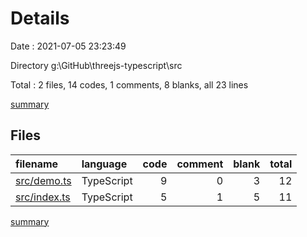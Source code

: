 # Details

Date : 2021-07-05 23:23:49

Directory g:\GitHub\threejs-typescript\src

Total : 2 files,  14 codes, 1 comments, 8 blanks, all 23 lines

[summary](results.md)

## Files
| filename | language | code | comment | blank | total |
| :--- | :--- | ---: | ---: | ---: | ---: |
| [src/demo.ts](/src/demo.ts) | TypeScript | 9 | 0 | 3 | 12 |
| [src/index.ts](/src/index.ts) | TypeScript | 5 | 1 | 5 | 11 |

[summary](results.md)